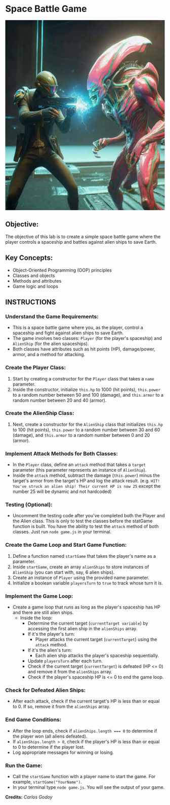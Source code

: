# Space Battle Game

<img src="./assets/alien-battle.jpg" width="600" height="600">

## Objective:

The objective of this lab is to create a simple space battle game where the player controls a spaceship and battles against alien ships to save Earth.

## Key Concepts:

- Object-Oriented Programming (OOP) principles
- Classes and objects
- Methods and attributes
- Game logic and loops

## INSTRUCTIONS

### Understand the Game Requirements:

- This is a space battle game where you, as the player, control a spaceship and fight against alien ships to save Earth.
- The game involves two classes: `Player` (for the player's spaceship) and `AlienShip` (for the alien spaceships).
- Both classes have attributes such as hit points (HP), damage/power, armor, and a method for attacking.

### Create the Player Class:

1. Start by creating a constructor for the `Player` class that takes a `name` parameter.
2. Inside the constructor, initialize `this.hp` to 1000 (hit points), `this.power` to a random number between 50 and 100 (damage), and `this.armor` to a random number between 20 and 40 (armor).

### Create the AlienShip Class:

1. Next, create a constructor for the `AlienShip` class that initializes `this.hp` to 100 (hit points), `this.power` to a random number between 30 and 60 (damage), and `this.armor` to a random number between 0 and 20 (armor).

### Implement Attack Methods for Both Classes:

- In the `Player` class, define an `attack` method that takes a `target` parameter (this parameter represents an instance of `AlienShip`).
- Inside the `attack` method, subtract the damage (`this.power`) minus the target's armor from the target's HP and log the attack result.
  (e.g. `HIT! You've struck an alien ship! Their current HP is now 25` except the number 25 will be dynamic and not hardcoded)

### Testing (Optional):

- Uncomment the testing code after you've completed both the Player and the Alien class. This is only to test the classes before the statGame function is built. You have the ability to test the `attack` method of both classes. Just run `node game.js` in your terminal.

### Create the Game Loop and Start Game Function:

1. Define a function named `startGame` that takes the player's name as a parameter.
2. Inside `startGame`, create an array `alienShips` to store instances of `AlienShip` (you can start with, say, 6 alien ships).
3. Create an instance of `Player` using the provided name parameter.
4. Initialize a boolean variable `playersTurn` to `true` to track whose turn it is.

### Implement the Game Loop:

- Create a game loop that runs as long as the player's spaceship has HP and there are still alien ships.
  - Inside the loop:
    - Determine the current target (`currentTarget variable`) by accessing the first alien ship in the `alienShips` array.
    - If it's the player's turn:
      - Player attacks the current target (`currentTarget`) using the `attack` method.
    - If it's the alien's turn:
      - Each alien ship attacks the player's spaceship sequentially.
    - Update `playersTurn` after each turn.
    - Check if the current target (`currentTarget`) is defeated (HP <= 0) and remove it from the `alienShips` array.
    - Check if the player's spaceship HP is <= 0 to end the game loop.

### Check for Defeated Alien Ships:

- After each attack, check if the current target's HP is less than or equal to 0. If so, remove it from the `alienShips` array.

### End Game Conditions:

- After the loop ends, check if `alienShips.length === 0` to determine if the player won (all aliens defeated).
- If `alienShips.length > 0`, check if the player's HP is less than or equal to 0 to determine if the player lost.
- Log appropriate messages for winning or losing.

### Run the Game:

- Call the `startGame` function with a player name to start the game. For example, `startGame("YourName")`.
- In your terminal type `node game.js`. You will see the output of your game.

**Credits:** _Carlos Godoy_

